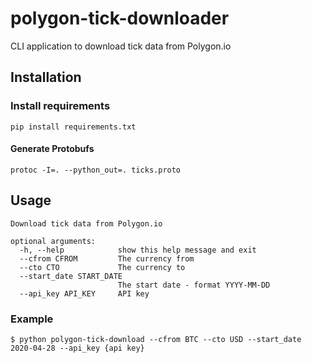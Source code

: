 # polygon-tick-downloader

CLI application to download tick data from Polygon.io

## Installation

### Install requirements

    pip install requirements.txt

#### Generate Protobufs

    protoc -I=. --python_out=. ticks.proto

## Usage

    Download tick data from Polygon.io
    
    optional arguments:
      -h, --help            show this help message and exit
      --cfrom CFROM         The currency from
      --cto CTO             The currency to
      --start_date START_DATE
                            The start date - format YYYY-MM-DD
      --api_key API_KEY     API key

### Example

    $ python polygon-tick-download --cfrom BTC --cto USD --start_date 2020-04-28 --api_key {api key}
